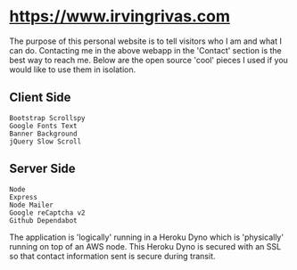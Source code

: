 # https://www.irvingrivas.com

The purpose of this personal website is to tell visitors who I am and what I can do.
Contacting me in the above webapp in the 'Contact' section is the best way to reach me.
Below are the open source 'cool' pieces I used if you would like to use them in isolation.

## Client Side 
```
Bootstrap Scrollspy
Google Fonts Text
Banner Background
jQuery Slow Scroll
```

## Server Side
```
Node
Express
Node Mailer
Google reCaptcha v2
Github Dependabot
```

The application is 'logically' running in a Heroku Dyno which is 'physically' running on top of an AWS node.
This Heroku Dyno is secured with an SSL so that contact information sent is secure during transit.
